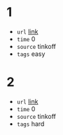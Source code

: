 # 1
- `url` [link](https://github.com/lld4n/leetcode/blob/master/%D0%BE%D1%82%D0%B1%D0%BE%D1%80%D0%BE%D1%87%D0%BD%D1%8B%D0%B5/%D1%82%D0%B8%D0%BD%D1%8C%D0%BA%D0%BE%D1%84%D1%84.%D0%B7%D0%B8%D0%BC%D0%B0.23/1.md)
- `time` 0
- `source` tinkoff
- `tags` easy
# 2
- `url` [link]()
- `time` 0
- `source` tinkoff
- `tags` hard